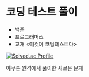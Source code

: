 # **코딩 테스트 풀이**


- 백준
- 프로그래머스
- 교재 <이것이 코딩테스트다>

[![Solved.ac Profile](http://mazassumnida.wtf/api/generate_badge?boj=suldangoo)](https://solved.ac/suldangoo)

아무튼 원격에서 풀이한 새로운 문제
